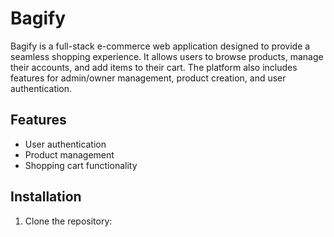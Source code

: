 # Bagify
Bagify is a full-stack e-commerce web application designed to provide a seamless shopping experience. It allows users to browse products, manage their accounts, and add items to their cart. The platform also includes features for admin/owner management, product creation, and user authentication.

## Features
- User authentication
- Product management
- Shopping cart functionality

## Installation
1. Clone the repository:
